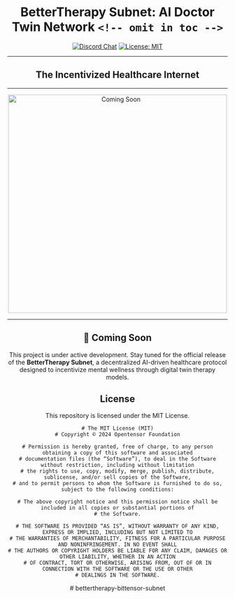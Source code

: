 <div align="center">

<div align="center">

# BetterTherapy Subnet: AI Doctor Twin Network `<!-- omit in toc -->`

[![Discord Chat](https://img.shields.io/discord/308323056592486420.svg)](https://discord.gg/bittensor)
[![License: MIT](https://img.shields.io/badge/License-MIT-yellow.svg)](https://opensource.org/licenses/MIT)

---

## The Incentivized Healthcare Internet 

---

</div>

<p align="center">
  <img src=".public/conver.png" width="500" alt="Coming Soon" />
</p>

---

## 🚧 Coming Soon

This project is under active development. Stay tuned for the official release of the **BetterTherapy Subnet**, a decentralized AI-driven healthcare protocol designed to incentivize mental wellness through digital twin therapy models.

## License

This repository is licensed under the MIT License.

```text
# The MIT License (MIT)
# Copyright © 2024 Opentensor Foundation

# Permission is hereby granted, free of charge, to any person obtaining a copy of this software and associated
# documentation files (the “Software”), to deal in the Software without restriction, including without limitation
# the rights to use, copy, modify, merge, publish, distribute, sublicense, and/or sell copies of the Software,
# and to permit persons to whom the Software is furnished to do so, subject to the following conditions:

# The above copyright notice and this permission notice shall be included in all copies or substantial portions of
# the Software.

# THE SOFTWARE IS PROVIDED “AS IS”, WITHOUT WARRANTY OF ANY KIND, EXPRESS OR IMPLIED, INCLUDING BUT NOT LIMITED TO
# THE WARRANTIES OF MERCHANTABILITY, FITNESS FOR A PARTICULAR PURPOSE AND NONINFRINGEMENT. IN NO EVENT SHALL
# THE AUTHORS OR COPYRIGHT HOLDERS BE LIABLE FOR ANY CLAIM, DAMAGES OR OTHER LIABILITY, WHETHER IN AN ACTION
# OF CONTRACT, TORT OR OTHERWISE, ARISING FROM, OUT OF OR IN CONNECTION WITH THE SOFTWARE OR THE USE OR OTHER
# DEALINGS IN THE SOFTWARE.
```
#   b e t t e r t h e r a p y - b i t t e n s o r - s u b n e t  
 